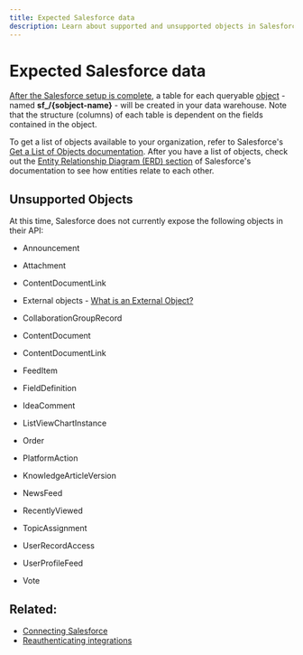 ```yaml
---
title: Expected Salesforce data
description: Learn about supported and unsupported objects in Salesforce data.
---
```

# Expected Salesforce data

[After the Salesforce setup is complete](../integrations/salesforce.md), a table for each queryable [object](https://developer.salesforce.com/docs/atlas.en-us.api.meta/api/sforce_api_objects_concepts.htm) - named **sf_/\{sobject-name}** - will be created in your data warehouse. Note that the structure (columns) of each table is dependent on the fields contained in the object.

To get a list of objects available to your organization, refer to Salesforce's [Get a List of Objects documentation](https://developer.salesforce.com/docs/atlas.en-us.api_rest.meta/api_rest/dome_describeGlobal.htm). After you have a list of objects, check out the [Entity Relationship Diagram (ERD) section](https://developer.salesforce.com/docs/atlas.en-us.api.meta/api/sforce_api_erd_majors.htm) of Salesforce's documentation to see how entities relate to each other.

## Unsupported Objects

At this time, Salesforce does not currently expose the following objects in their API:

* Announcement
* Attachment
* ContentDocumentLink
* External objects - [What is an External Object?](https://developer.salesforce.com/docs/atlas.en-us.api.meta/api/sforce_api_objects_external_objects.htm)
* CollaborationGroupRecord
* ContentDocument
* ContentDocumentLink
* FeedItem
* FieldDefinition
* IdeaComment
* ListViewChartInstance
* Order
* PlatformAction

* KnowledgeArticleVersion
* NewsFeed
* RecentlyViewed
* TopicAssignment
* UserRecordAccess
* UserProfileFeed
* Vote

## Related:

* [Connecting Salesforce](../integrations/salesforce.md)
* [Reauthenticating integrations](https://support.magento.com/hc/en-us/articles/360016733151)
